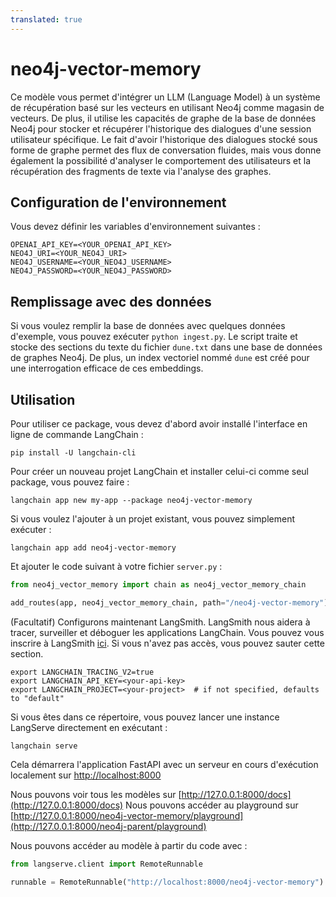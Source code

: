 ```yaml
---
translated: true
---
```


# neo4j-vector-memory

Ce modèle vous permet d'intégrer un LLM (Language Model) à un système de récupération basé sur les vecteurs en utilisant Neo4j comme magasin de vecteurs.
De plus, il utilise les capacités de graphe de la base de données Neo4j pour stocker et récupérer l'historique des dialogues d'une session utilisateur spécifique.
Le fait d'avoir l'historique des dialogues stocké sous forme de graphe permet des flux de conversation fluides, mais vous donne également la possibilité d'analyser le comportement des utilisateurs et la récupération des fragments de texte via l'analyse des graphes.

## Configuration de l'environnement

Vous devez définir les variables d'environnement suivantes :

```shell
OPENAI_API_KEY=<YOUR_OPENAI_API_KEY>
NEO4J_URI=<YOUR_NEO4J_URI>
NEO4J_USERNAME=<YOUR_NEO4J_USERNAME>
NEO4J_PASSWORD=<YOUR_NEO4J_PASSWORD>
```

## Remplissage avec des données

Si vous voulez remplir la base de données avec quelques données d'exemple, vous pouvez exécuter `python ingest.py`.
Le script traite et stocke des sections du texte du fichier `dune.txt` dans une base de données de graphes Neo4j.
De plus, un index vectoriel nommé `dune` est créé pour une interrogation efficace de ces embeddings.

## Utilisation

Pour utiliser ce package, vous devez d'abord avoir installé l'interface en ligne de commande LangChain :

```shell
pip install -U langchain-cli
```

Pour créer un nouveau projet LangChain et installer celui-ci comme seul package, vous pouvez faire :

```shell
langchain app new my-app --package neo4j-vector-memory
```

Si vous voulez l'ajouter à un projet existant, vous pouvez simplement exécuter :

```shell
langchain app add neo4j-vector-memory
```

Et ajouter le code suivant à votre fichier `server.py` :

```python
from neo4j_vector_memory import chain as neo4j_vector_memory_chain

add_routes(app, neo4j_vector_memory_chain, path="/neo4j-vector-memory")
```

(Facultatif) Configurons maintenant LangSmith.
LangSmith nous aidera à tracer, surveiller et déboguer les applications LangChain.
Vous pouvez vous inscrire à LangSmith [ici](https://smith.langchain.com/).
Si vous n'avez pas accès, vous pouvez sauter cette section.

```shell
export LANGCHAIN_TRACING_V2=true
export LANGCHAIN_API_KEY=<your-api-key>
export LANGCHAIN_PROJECT=<your-project>  # if not specified, defaults to "default"
```

Si vous êtes dans ce répertoire, vous pouvez lancer une instance LangServe directement en exécutant :

```shell
langchain serve
```

Cela démarrera l'application FastAPI avec un serveur en cours d'exécution localement sur
[http://localhost:8000](http://localhost:8000)

Nous pouvons voir tous les modèles sur [http://127.0.0.1:8000/docs](http://127.0.0.1:8000/docs)
Nous pouvons accéder au playground sur [http://127.0.0.1:8000/neo4j-vector-memory/playground](http://127.0.0.1:8000/neo4j-parent/playground)

Nous pouvons accéder au modèle à partir du code avec :

```python
from langserve.client import RemoteRunnable

runnable = RemoteRunnable("http://localhost:8000/neo4j-vector-memory")
```
